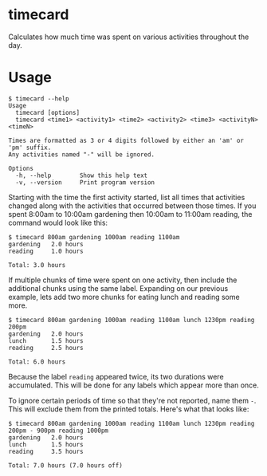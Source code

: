 # timecard

Calculates how much time was spent on various activities throughout the day.

# Usage

```
$ timecard --help
Usage
  timecard [options]
  timecard <time1> <activity1> <time2> <activity2> <time3> <activityN> <timeN>

Times are formatted as 3 or 4 digits followed by either an 'am' or 'pm' suffix.
Any activities named "-" will be ignored.

Options
  -h, --help        Show this help text
  -v, --version     Print program version
```

Starting with the time the first activity started, list all times that activities changed along with the activities that occurred between those times. If you spent 8:00am to 10:00am gardening then 10:00am to 11:00am reading, the command would look like this:

```
$ timecard 800am gardening 1000am reading 1100am
gardening   2.0 hours
reading     1.0 hours

Total: 3.0 hours
```

If multiple chunks of time were spent on one activity, then include the additional chunks using the same label. Expanding on our previous example, lets add two more chunks for eating lunch and reading some more.

```
$ timecard 800am gardening 1000am reading 1100am lunch 1230pm reading 200pm
gardening   2.0 hours
lunch       1.5 hours
reading     2.5 hours

Total: 6.0 hours
```

Because the label `reading` appeared twice, its two durations were accumulated. This will be done for any labels which appear more than once.

To ignore certain periods of time so that they're not reported, name them `-`. This will exclude them from the printed totals. Here's what that looks like:

```
$ timecard 800am gardening 1000am reading 1100am lunch 1230pm reading 200pm - 900pm reading 1000pm
gardening   2.0 hours
lunch       1.5 hours
reading     3.5 hours

Total: 7.0 hours (7.0 hours off)
```

